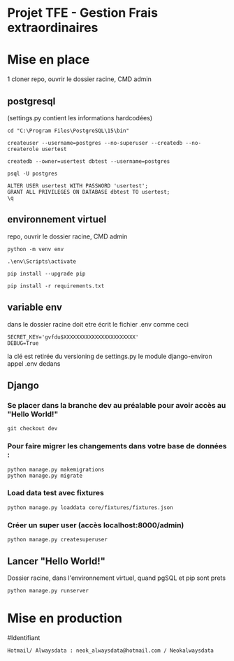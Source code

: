 # Projet TFE - Gestion Frais extraordinaires


# Mise en place
1 cloner repo, ouvrir le dossier racine, CMD admin

## postgresql 
(settings.py contient les informations hardcodées)
```
cd "C:\Program Files\PostgreSQL\15\bin"

createuser --username=postgres --no-superuser --createdb --no-createrole usertest

createdb --owner=usertest dbtest --username=postgres

psql -U postgres
```

```
ALTER USER usertest WITH PASSWORD 'usertest';
GRANT ALL PRIVILEGES ON DATABASE dbtest TO usertest;
\q
```

## environnement virtuel
repo, ouvrir le dossier racine, CMD admin
```
python -m venv env

.\env\Scripts\activate

pip install --upgrade pip

pip install -r requirements.txt
```

## variable env
dans le dossier racine doit etre écrit le fichier .env comme ceci
```
SECRET_KEY='gvfdu$XXXXXXXXXXXXXXXXXXXXXXX'
DEBUG=True
```
la clé est retirée du versioning de settings.py
le module django-environ appel .env dedans

## Django
### Se placer dans la branche dev au préalable pour avoir accès au "Hello World!"
```
git checkout dev 
```
### Pour faire migrer les changements dans votre base de données :
```
python manage.py makemigrations
python manage.py migrate
```
### Load data test avec fixtures
```
python manage.py loaddata core/fixtures/fixtures.json
```
### Créer un super user (accès localhost:8000/admin)
```
python manage.py createsuperuser
```
## Lancer "Hello World!"
Dossier racine, dans l'environnement virtuel, quand pgSQL et pip sont prets
```
python manage.py runserver
```


# Mise en production

#Identifiant
```
Hotmail/ Alwaysdata : neok_alwaysdata@hotmail.com / Neokalwaysdata
```
